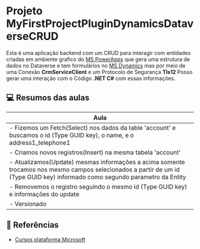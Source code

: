 # Projeto MyFirstProjectPluginDynamicsDataverseCRUD

Esta é uma aplicação backend com um CRUD para interagir com entidades criadas em ambiente grafico do [MS PowerApps](https://make.powerapps.com/) que gera uma estrutura de dados no Dataverse e tem formulários no [MS Dynamics](https://dynamics.microsoft.com/pt-br/crm/) mas por meio de uma Conexão **CrmServiceClient** e um Protocolo de Segurança **Tls12** Posso gerar uma interação com o Código **.NET C#** com essas informações.

## 💻 Resumos das aulas

|Aula|
|----|
|- Fizemos um Fetch(Select) nos dados da table 'account' e buscamos o id (Type GUID key), o name, e o address1_telephone1|
|- Criamos novos registros(Insert) na mesma tabela 'account' |
|- Atualizamos(Update) mesmas informações a acima somente trocamos nos mesmo campos selecionados a partir de um id (Type GUID key) informado como segundo parametro da Entity|
|- Removemos o registro seguindo o mesmo id (Type GUID key) e informações do update |
|- Versionado|

## 🔗 Referências

- [Cursos plataforma Microsoft](https://learn.microsoft.com/pt-br/)
